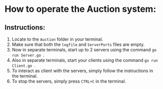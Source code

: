 # How to operate the Auction system:

## Instructions:

1) Locate to the `Auction` folder in your terminal.
2) Make sure that both the `logfile` and `ServerPorts` files are empty.
2) Now in separate terminals, start up to 2 servers using the command `go run Server.go `.
3) Also in separate terminals, start your clients using the command `go run Client.go `.
4) To interact as client with the servers, simply follow the instructions in the terminal.
5) To stop the servers, simply press `CTRL+C` in the terminal.

